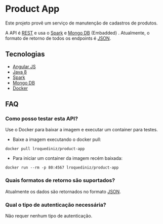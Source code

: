 # Product App

Este projeto provê um serviço de manutenção de cadastros de produtos.

A API é [REST](http://en.wikipedia.org/wiki/Representational_State_Transfer "RESTful") e usa o [Spark](http://sparkjava.com/ "Spark") e [Mongo DB](https://www.mongodb.com/ "Mongo DB") (Embadded) .
Atualmente, o formato de retorno de todos os endpoints é [JSON](http://json.org/ "JSON").

## Tecnologias

- [Angular JS](https://angularjs.org/)
- [Java 8](https://docs.oracle.com/javaee/7/tutorial/)
- [Spark](http://sparkjava.com/)
- [Mongo DB](https://www.mongodb.com/)
- [Docker](https://www.docker.com/)

## FAQ
### Como posso testar esta API?

Use o Docker para baixar a imagem e executar um container para testes.

- Baixe a imagem executando o docker pull:
```shell
docker pull lroquediniz/product-app
```
- Para iniciar um container da imagem recém baixada:
```shell
docker run --rm -p 80:4567 lroquediniz/product-app
```

### Quais formatos de retorno são suportados?
Atualmente os dados são retornados no formato [JSON](http://json.org/ "JSON").

### Qual o tipo de autenticação necessária?
Não requer nenhum tipo de autenticação.

